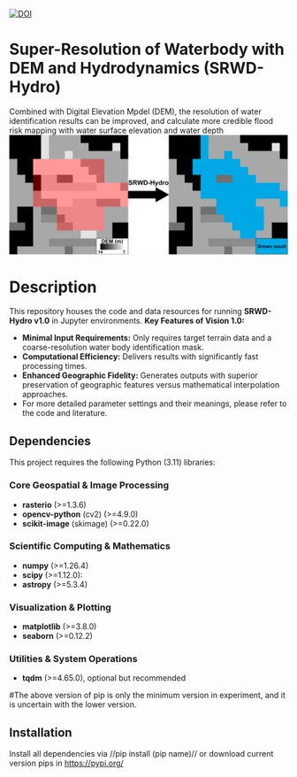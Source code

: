 [![DOI](https://zenodo.org/badge/1008219657.svg)](https://doi.org/10.5281/zenodo.16739291)
# Super-Resolution of Waterbody with DEM and Hydrodynamics (SRWD-Hydro)
Combined with Digital Elevation Mpdel (DEM), the resolution of water identification results can be improved, and calculate more credible flood risk mapping with water surface elevation and water depth
![screen capture](/PNG_ASSET/Figure.png)


# Description
This repository houses the code and data resources for running **SRWD-Hydro v1.0** in Jupyter environments. 
**Key Features of Vision 1.0:**
*   **Minimal Input Requirements:** Only requires target terrain data and a coarse-resolution water body identification mask.
*   **Computational Efficiency:** Delivers results with significantly fast processing times.
*   **Enhanced Geographic Fidelity:** Generates outputs with superior preservation of geographic features versus mathematical interpolation approaches.
*   For more detailed parameter settings and their meanings, please refer to the code and literature.


## Dependencies

This project requires the following Python (3.11) libraries:

### Core Geospatial & Image Processing
- **rasterio** (>=1.3.6)
- **opencv-python** (cv2) (>=4.9.0)
- **scikit-image** (skimage) (>=0.22.0)

### Scientific Computing & Mathematics
- **numpy** (>=1.26.4)
- **scipy** (>=1.12.0): 
- **astropy** (>=5.3.4)

### Visualization & Plotting
- **matplotlib** (>=3.8.0)
- **seaborn** (>=0.12.2)

### Utilities & System Operations
- **tqdm** (>=4.65.0), optional but recommended

#The above version of pip is only the minimum version in experiment, and it is uncertain with the lower version.

## Installation
Install all dependencies via 
//pip install (pip name)//
or download current version pips in https://pypi.org/

